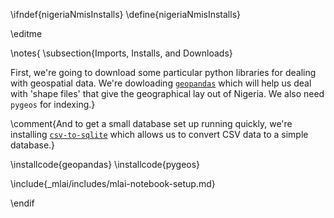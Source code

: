 \ifndef{nigeriaNmisInstalls}
\define{nigeriaNmisInstalls}

\editme

\notes{
\subsection{Imports, Installs, and Downloads}

First, we're going to download some particular python libraries for dealing with geospatial data. We're dowloading [```geopandas```](https://geopandas.org) which will help us deal with 'shape files' that give the geographical lay out of Nigeria. We also need ```pygeos``` for indexing.}

\comment{And  to get a small database set up running quickly, we're installing [```csv-to-sqlite```](https://pypi.org/project/csv-to-sqlite/) which allows us to convert CSV data to a simple database.}

\installcode{geopandas}
\installcode{pygeos}

\include{_mlai/includes/mlai-notebook-setup.md}


\endif
